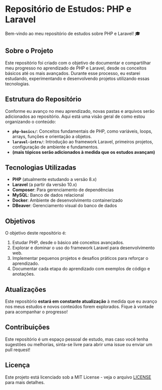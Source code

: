 # Repositório de Estudos: PHP e Laravel

Bem-vindo ao meu repositório de estudos sobre PHP e Laravel! 🎓

## Sobre o Projeto

Este repositório foi criado com o objetivo de documentar e compartilhar meu progresso no aprendizado de PHP e Laravel, desde os conceitos básicos até os mais avançados. Durante esse processo, eu estarei estudando, experimentando e desenvolvendo projetos utilizando essas tecnologias.

## Estrutura do Repositório

Conforme eu avanço no meu aprendizado, novas pastas e arquivos serão adicionados ao repositório. Aqui está uma visão geral de como estou organizando o conteúdo:

- **`php-basics/`**: Conceitos fundamentais de PHP, como variáveis, loops, arrays, funções e orientação a objetos.
- **`laravel-intro/`**: Introdução ao framework Laravel, primeiros projetos, configuração de ambiente e fundamentos.
- **(mais tópicos serão adicionados à medida que os estudos avançam)**

## Tecnologias Utilizadas

- **PHP** (atualmente estudando a versão 8.x)
- **Laravel** (a partir da versão 10.x)
- **Composer**: Para gerenciamento de dependências
- **MySQL**: Banco de dados relacional
- **Docker**: Ambiente de desenvolvimento containerizado
- **DBeaver**: Gerenciamento visual do banco de dados

## Objetivos

O objetivo deste repositório é:

1. Estudar PHP, desde o básico até conceitos avançados.
2. Explorar e dominar o uso do framework Laravel para desenvolvimento web.
3. Implementar pequenos projetos e desafios práticos para reforçar o aprendizado.
4. Documentar cada etapa do aprendizado com exemplos de código e anotações.

## Atualizações

Este repositório **estará em constante atualização** à medida que eu avanço nos meus estudos e novos conteúdos forem explorados. Fique à vontade para acompanhar o progresso!

## Contribuições

Este repositório é um espaço pessoal de estudo, mas caso você tenha sugestões ou melhorias, sinta-se livre para abrir uma issue ou enviar um pull request!

## Licença

Este projeto está licenciado sob a MIT License - veja o arquivo [LICENSE](LICENSE) para mais detalhes.
